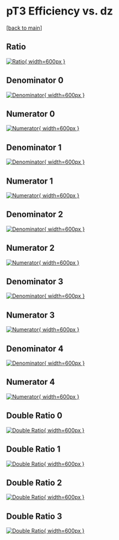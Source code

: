 # pT3 Efficiency vs. dz

[[back to main](./)]



## Ratio

[![Ratio](../mtv/var/pT3_xtr_321_0_eff_dz.png){ width=600px }](../mtv/var/pT3_xtr_321_0_eff_dz.pdf)

## Denominator 0

[![Denominator](../mtv/den/pT3_xtr_321_0_eff_dz_den0.png){ width=600px }](../mtv/den/pT3_xtr_321_0_eff_dz_den0.pdf)

## Numerator 0

[![Numerator](../mtv/num/pT3_xtr_321_0_eff_dz_num0.png){ width=600px }](../mtv/num/pT3_xtr_321_0_eff_dz_num0.pdf)

## Denominator 1

[![Denominator](../mtv/den/pT3_xtr_321_0_eff_dz_den1.png){ width=600px }](../mtv/den/pT3_xtr_321_0_eff_dz_den1.pdf)

## Numerator 1

[![Numerator](../mtv/num/pT3_xtr_321_0_eff_dz_num1.png){ width=600px }](../mtv/num/pT3_xtr_321_0_eff_dz_num1.pdf)

## Denominator 2

[![Denominator](../mtv/den/pT3_xtr_321_0_eff_dz_den2.png){ width=600px }](../mtv/den/pT3_xtr_321_0_eff_dz_den2.pdf)

## Numerator 2

[![Numerator](../mtv/num/pT3_xtr_321_0_eff_dz_num2.png){ width=600px }](../mtv/num/pT3_xtr_321_0_eff_dz_num2.pdf)

## Denominator 3

[![Denominator](../mtv/den/pT3_xtr_321_0_eff_dz_den3.png){ width=600px }](../mtv/den/pT3_xtr_321_0_eff_dz_den3.pdf)

## Numerator 3

[![Numerator](../mtv/num/pT3_xtr_321_0_eff_dz_num3.png){ width=600px }](../mtv/num/pT3_xtr_321_0_eff_dz_num3.pdf)

## Denominator 4

[![Denominator](../mtv/den/pT3_xtr_321_0_eff_dz_den4.png){ width=600px }](../mtv/den/pT3_xtr_321_0_eff_dz_den4.pdf)

## Numerator 4

[![Numerator](../mtv/num/pT3_xtr_321_0_eff_dz_num4.png){ width=600px }](../mtv/num/pT3_xtr_321_0_eff_dz_num4.pdf)

## Double Ratio 0

[![Double Ratio](../mtv/ratio/pT3_xtr_321_0_eff_dz_ratio0.png){ width=600px }](../mtv/ratio/pT3_xtr_321_0_eff_dz_ratio0.pdf)

## Double Ratio 1

[![Double Ratio](../mtv/ratio/pT3_xtr_321_0_eff_dz_ratio1.png){ width=600px }](../mtv/ratio/pT3_xtr_321_0_eff_dz_ratio1.pdf)

## Double Ratio 2

[![Double Ratio](../mtv/ratio/pT3_xtr_321_0_eff_dz_ratio2.png){ width=600px }](../mtv/ratio/pT3_xtr_321_0_eff_dz_ratio2.pdf)

## Double Ratio 3

[![Double Ratio](../mtv/ratio/pT3_xtr_321_0_eff_dz_ratio3.png){ width=600px }](../mtv/ratio/pT3_xtr_321_0_eff_dz_ratio3.pdf)

